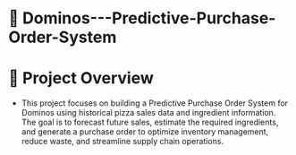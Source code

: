 # 🍕 Dominos---Predictive-Purchase-Order-System

# 📌 Project Overview

- This project focuses on building a Predictive Purchase Order System for Dominos using historical pizza sales data and ingredient information. The goal is to forecast future sales, estimate the required ingredients, and generate a purchase order to optimize inventory management, reduce waste, and streamline supply chain operations.

